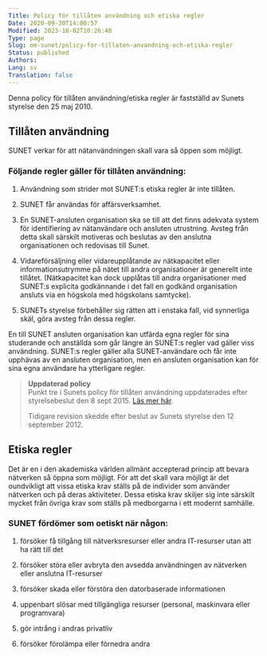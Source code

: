 ```yaml
---
Title: Policy för tillåten användning och etiska regler
Date: 2020-09-30T14:00:57
Modified: 2023-10-02T10:26:48
Type: page
Slug: om-sunet/policy-for-tillaten-anvandning-och-etiska-regler
Status: published
Authors: 
Lang: sv
Translation: false
---
```


Denna policy för tillåten användning/etiska regler är fastställd av Sunets styrelse den 25 maj 2010.

## Tillåten användning

SUNET verkar för att nätanvändningen skall vara så öppen som möjligt.

### Följande regler gäller för tillåten användning:

1. Användning som strider mot SUNET:s etiska regler är inte tillåten.

2. SUNET får användas för affärsverksamhet.

3. En SUNET-ansluten organisation ska se till att det finns adekvata system för identifiering av nätanvändare och ansluten utrustning. Avsteg från detta skall särskilt motiveras och beslutas av den anslutna organisationen och redovisas till Sunet.

4. Vidareförsäljning eller vidareupplåtande av nätkapacitet eller informationsutrymme på nätet till andra organisationer är generellt inte tillåtet. (Nätkapacitet kan dock upplåtas till andra organisationer med SUNET:s explicita godkännande i det fall en godkänd organisation ansluts via en högskola med högskolans samtycke).

5. SUNETs styrelse förbehåller sig rätten att i enstaka fall, vid synnerliga skäl, göra avsteg från dessa regler.

En till SUNET ansluten organisation kan utfärda egna regler för sina studerande och anställda som går längre än SUNET:s regler vad gäller viss användning. SUNET:s regler gäller alla SUNET-användare och får inte upphävas av en ansluten organisation, men en ansluten organisation kan för sina egna användare ha ytterligare regler.

> **Uppdaterad policy**  
> Punkt tre i Sunets policy för tillåten användning uppdaterades efter styrelsebeslut den 8 sept 2015. [Läs mer här](/om-sunet/uppdatering-av-policy-for-tillaten-anvandning/).
> 
> Tidigare revision skedde efter beslut av Sunets styrelse den 12 september 2012.
> 

## Etiska regler

Det är en i den akademiska världen allmänt accepterad princip att bevara nätverken så öppna som möjligt. För att det skall vara möjligt är det oundvikligt att vissa etiska krav ställs på de individer som använder nätverken och på deras aktiviteter. Dessa etiska krav skiljer sig inte särskilt mycket från övriga krav som ställs på medborgarna i ett modernt samhälle.

### SUNET fördömer som oetiskt när någon:

1. försöker få tillgång till nätverksresurser eller andra IT-resurser utan att ha rätt till det

2. försöker störa eller avbryta den avsedda användningen av nätverken eller anslutna IT-resurser

3. försöker skada eller förstöra den datorbaserade informationen

4. uppenbart slösar med tillgängliga resurser (personal, maskinvara eller programvara)

5. gör intrång i andras privatliv

6. försöker förolämpa eller förnedra andra

